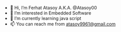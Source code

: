 - 👋 Hi, I’m Ferhat Atasoy A.K.A. @Atasoy00
- 👀 I’m interested in Embedded Software
- 🌱 I’m currently learning java script
- 📫 You can reach me from atasoy9961@gmail.com

<!---
Atasoy00/Atasoy00 is a ✨ special ✨ repository because its `README.md` (this file) appears on your GitHub profile.
You can click the Preview link to take a look at your changes.
--->
